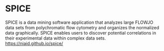 # SPICE
SPICE is a data mining software application that analyzes large FLOWJO data sets from polychromatic flow cytometry and organizes the normalized data graphically. SPICE enables users to discover potential correlations in their experimental data within complex data sets. https://niaid.github.io/spice/

